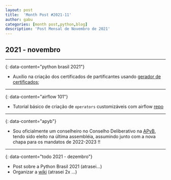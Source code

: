 ```yaml
---
layout: post
title:  'Month Post #2021-11'
author: gabu
categories: [month post,python,blog]
description: 'Post Mensal de Novembro de 2021'
---
```


## 2021 - novembro

---
{: data-content="python brasil 2021"}

* Auxílio na criação dos certificados de partificantes usando [gerador de certificados](https://github.com/gabubellon/certificates-google-sheets-generator/tree/pybr2021);

---
{: data-content="airflow 101"}

* Tutorial básico de criação de `operators` customizáveis com airflow [repo](https://github.com/gabubellon/airflow-101)

---
{: data-content="apyb"}

* Sou oficialmente um conselheiro no Conselho Deliberativo na [APyB](https://twitter.com/apyb/status/1466053867150491650), tendo sido eleito na última assembléia, assumindo junto com a nova chapa para os mandatos de 2022-2023 !!

---
{: data-content="todo 2021 - dezembro"}
* Post sobre a Python Brasil 2021 (atrasei...)
* Organizar a [wiki](/wiki) (atrasei 2x ...)

